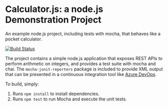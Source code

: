 Calculator.js: a node.js Demonstration Project
==============================================
An example node.js project, including tests with mocha, that behaves like
a pocket calculator.

[![Build Status](https://orpiano.visualstudio.com/royorpiano/_apis/build/status/raorpiano.calculator?branchName=master)](https://orpiano.visualstudio.com/royorpiano/_build/latest?definitionId=10&branchName=master)

The project contains a simple node.js application that exposes REST APIs
to perform arithmetic on integers, and provides a test suite with mocha
and chai.  The `mocha-junit-reporters` package is included to provide XML
output that can be presented in a continuous integration tool like
[Azure DevOps](https://azure.com/devops).

To build, simply:

1. Runs `npm install` to install dependencies.
2. Runs `npm test` to run Mocha and execute the unit tests.

